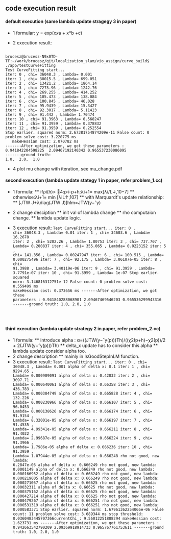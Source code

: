 ## code execution result

#### default execution  (same  lambda update stragegy 3 in paper)
 
* 1  formular: y = exp(x*x*a + x*b +c)

* 2  execution result:
<code>
brucesz@brucesz-N9x0TD-TF:~/work/brucesz/git/localization_slam/vio_assign/curve_build$ ./app/testCurveFitting 
Test CurveFitting start...
iter: 0 , chi= 36048.3 , Lambda= 0.001
iter: 1 , chi= 30015.5 , Lambda= 699.051
iter: 2 , chi= 13421.2 , Lambda= 1864.14
iter: 3 , chi= 7273.96 , Lambda= 1242.76
iter: 4 , chi= 269.255 , Lambda= 414.252
iter: 5 , chi= 105.473 , Lambda= 138.084
iter: 6 , chi= 100.845 , Lambda= 46.028
iter: 7 , chi= 95.9439 , Lambda= 15.3427
iter: 8 , chi= 92.3017 , Lambda= 5.11423
iter: 9 , chi= 91.442 , Lambda= 1.70474
iter: 10 , chi= 91.3963 , Lambda= 0.568247
iter: 11 , chi= 91.3959 , Lambda= 0.378832
iter: 12 , chi= 91.3959 , Lambda= 0.252554
Stop earlier. squared norm: 2.67381754874209e-11 False count: 0
problem solve cost: 3.220775 ms
   makeHessian cost: 2.070782 ms
-------After optimization, we got these parameters :
0.941842204598225  2.09467192140342 0.965537230086095
-------ground truth: 
1.0,  2.0,  1.0
</code>

 * 4 plot mu change with iteration, see mu_change.pdf 


#### second execution (lambda update stategy 1 in paper, refer  problem_1.cc)
   * 1 formula:
      **  ifρi(h)> 4:p←p+h;λi+1= max[λi/L↓,10−7]
      ** otherwise:λi+1= min [λiL↑,107]
      ** with Marquardt's update relationship:
      ** [JTW J+λdiag(JTW J)]hlm=JTW(y−ˆy)

   * 2 change desciption
      ** init val of lambda change
      ** rho computaion change.
      ** lambda update logic.

   * 3 execution result:
      <code>Test CurveFitting start...
iter: 0 , chi= 36048.3 , Lambda= 0.01
iter: 1 , chi= 34603.6 , Lambda= 16.2678
iter: 2 , chi= 5202.26 , Lambda= 1.80753
iter: 3 , chi= 737.707 , Lambda= 0.200837
iter: 4 , chi= 355.065 , Lambda= 0.0223152
iter: 5 , chi= 141.356 , Lambda= 0.00247947
iter: 6 , chi= 100.515 , Lambda= 0.000275496
iter: 7 , chi= 92.175 , Lambda= 3.06107e-05
iter: 8 , chi= 91.3988 , Lambda= 3.40119e-06
iter: 9 , chi= 91.3959 , Lambda= 3.7791e-07
iter: 10 , chi= 91.3959 , Lambda= 1e-07
Stop earlier. squared norm: 3.146816312751e-12 False count: 0
problem solve cost: 0.559499 ms
   makeHessian cost: 0.373656 ms
-------After optimization, we got these parameters :
0.941840288068901  2.09467469546203 0.965536299943316
-------ground truth: 
1.0,  2.0,  1.0


      </code>

#### third execution (lambda update strategy 2 in paper, refer problem_2.cc)
   * 1 formula:
      **  introduce alpha : α=((JTW(y−ˆy(p)))Th)/((χ2(p+h)−χ2(p))/2 + 2(JTW(y−ˆy(p)))Th)
      ** delta_x update has to consider this alpha
      ** lambda update consider alpha too.
   * 2 change description
      ** mainly in IsGoodStepInLM function.
   * 3 execution result:
     <code>Test CurveFitting start...
iter: 0 , chi= 36048.3 , Lambda= 0.001
alpha of delta x: 0.1
iter: 1 , chi= 9294.65 , Lambda= 0.000909091
alpha of delta x: 0.42032
iter: 2 , chi= 3097.71 , Lambda= 0.000640061
alpha of delta x: 0.66358
iter: 3 , chi= 436.783 , Lambda= 0.000384749
alpha of delta x: 0.665828
iter: 4 , chi= 132.226 , Lambda= 0.000230966
alpha of delta x: 0.666107
iter: 5 , chi= 96.0453 , Lambda= 0.000138626
alpha of delta x: 0.666174
iter: 6 , chi= 91.9154 , Lambda= 8.32001e-05
alpha of delta x: 0.666197
iter: 7 , chi= 91.4535 , Lambda= 4.99341e-05
alpha of delta x: 0.666211
iter: 8 , chi= 91.4022 , Lambda= 2.99687e-05
alpha of delta x: 0.666224
iter: 9 , chi= 91.3966 , Lambda= 1.7986e-05
alpha of delta x: 0.666236
iter: 10 , chi= 91.3959 , Lambda= 1.07944e-05
alpha of delta x: 0.666248
rho not good, new lambda: 6.2847e-05
alpha of delta x: 0.666249
rho not good, new lambda: 0.0001149
alpha of delta x: 0.666249
rho not good, new lambda: 0.000166952
alpha of delta x: 0.666249
rho not good, new lambda: 0.000219005
alpha of delta x: 0.666249
rho not good, new lambda: 0.000271057
alpha of delta x: 0.66625
rho not good, new lambda: 0.00032311
alpha of delta x: 0.66625
rho not good, new lambda: 0.000375162
alpha of delta x: 0.66625
rho not good, new lambda: 0.000427214
alpha of delta x: 0.66625
rho not good, new lambda: 0.000479267
alpha of delta x: 0.666251
rho not good, new lambda: 0.000531319
alpha of delta x: 0.666251
rho not good, new lambda: 0.000583371
Stop earlier. squared norm: 1.67961362254066e-06 False count: 11
problem solve cost: 3.689344 ms stop threshold: 0.0360483445707366currentChi_: 9.56012251888294
   makeHessian cost: 1.623731 ms
-------After optimization, we got these parameters :
0.942663542790209  2.09369918914733 0.965767761753611
-------ground truth: 
1.0,  2.0,  1.0

   </code> 